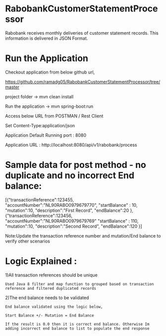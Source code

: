 # RabobankCustomerStatementProcessor

  Rabobank receives monthly deliveries of customer statement records. This information is delivered in JSON Format.

# Run the Application

Checkout application from below github url,

https://github.com/ramadg05/RabobankCustomerStatementProcessor/tree/master

project folder -> mvn clean install

Run the application -> mvn spring-boot:run

Access below URL from POSTMAN / Rest Client

Set Content-Type:application/json

Application Default Running port : 8080

Application URL : http://localhost:8080/api/v1/rabobank/process

# Sample data for post method - no duplicate and no incorrect End balance:

[{"transactionReference":123455, "accountNumber":"NL90RABO0979679770", "startBalance" : 10, "mutation":10, "description":"First Record", "endBalance":20 }, {"transactionReference":123456, "accountNumber":"NL90RABO0979679769" "startBalance" : 110, "mutation":10, "description":"Second Record", "endBalance":120 }]

Note:Update the transaction reference number and mutation/End balance to verify other scenarios

# Logic Explained :

1)All transaction references should be unique
  
    Used Java 8 filter and map function to grouped based on transaction reference and filtered duplicated records 
  
2)The end balance needs to be validated

    End balance validated using the logic below,
  
    Start Balance +/- Mutation = End Balance
  
    If the result is 0.0 then it is correct end balance. Otherwise Im adding incorrect end balance to list to populate the end response
    
